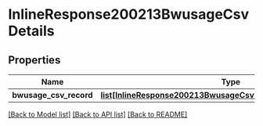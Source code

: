 # InlineResponse200213BwusageCsvDetails

## Properties
Name | Type | Description | Notes
------------ | ------------- | ------------- | -------------
**bwusage_csv_record** | [**list[InlineResponse200213BwusageCsvDetailsBwusageCsvRecord]**](InlineResponse200213BwusageCsvDetailsBwusageCsvRecord.md) |  | [optional] 

[[Back to Model list]](../README.md#documentation-for-models) [[Back to API list]](../README.md#documentation-for-api-endpoints) [[Back to README]](../README.md)

